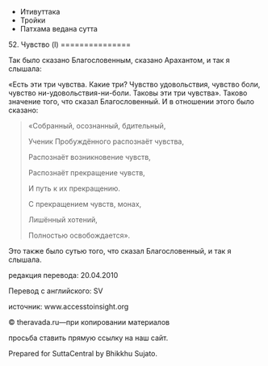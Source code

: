 









* Итивуттака
* Тройки
* Патхама ведана сутта


52\. Чувство \(I\)
\=\=\=\=\=\=\=\=\=\=\=\=\=\=\=



Так было сказано Благословенным, сказано Арахантом, и так я слышала:


«Есть эти три чувства\. Какие три? Чувство удовольствия, чувство боли, чувство ни\-удовольствия\-ни\-боли\. Таковы эти три чувства»\. Таково значение того, что сказал Благословенный\. И в отношении этого было сказано:



> «Собранный, осознанный, бдительный,  
> 
> Ученик Пробуждённого распознаёт чувства,  
> 
> Распознаёт возникновение чувств,  
> 
> Распознаёт прекращение чувств,  
> 
> И путь к их прекращению\.  
> 
> С прекращением чувств, монах,  
> 
> Лишённый хотений,  
> 
> Полностью освобождается»\.


Это также было сутью того, что сказал Благословенный, и так я слышала\.



редакция перевода: 20\.04\.2010


Перевод с английского: SV


источник: www\.accesstoinsight\.org


© theravada\.ru—при копировании материалов


просьба ставить прямую ссылку на наш сайт\.


Prepared for SuttaCentral by Bhikkhu Sujato\.






